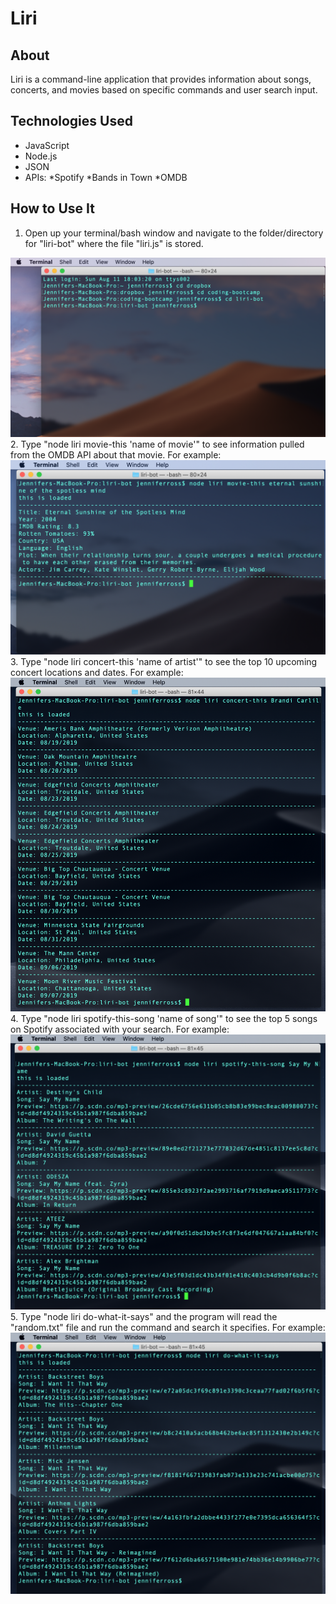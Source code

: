 # Liri

## About 

Liri is a command-line application that provides information about songs, concerts, and movies based on specific commands and user search input. 

## Technologies Used 

* JavaScript
* Node.js
* JSON
* APIs: 
    *Spotify
    *Bands in Town
    *OMDB

## How to Use It

1. Open up your terminal/bash window and navigate to the folder/directory for "liri-bot" where the file "liri.js" is stored. 
<img src="images/liri-bot-1.png" alt="Terminal window showing liri-bot directory">
2. Type "node liri movie-this 'name of movie'" to see information pulled from the OMDB API about that movie. For example: 
<img src="images/liri-bot-2.png" alt="Terminal window showing movie info for 'Eternal Sunshine of the Spotless Mind'">
3. Type "node liri concert-this 'name of artist'" to see the top 10 upcoming concert locations and dates. For example: 
<img src="images/liri-bot-3.png" alt="Terminal window showing upcoming concert info for 'Brandi Carlile'">
4. Type "node liri spotify-this-song 'name of song'" to see the top 5 songs on Spotify associated with your search. For example: 
<img src="images/liri-bot-4.png" alt="Terminal window showing Spotify songs associated with 'Say My Name'">
5. Type "node liri do-what-it-says" and the program will read the "random.txt" file and run the command and search it specifies. For example: 
<img src="images/liri-bot-5.png" alt="Terminal window showing the do-what-it-says command running 'spotify-this-song, I Want it That Way'">